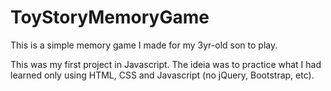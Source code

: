 # ToyStoryMemoryGame

This is a simple memory game I made for my 3yr-old son to play.

This was my first project in Javascript. The ideia was to practice what I had learned only using HTML, CSS and Javascript (no jQuery, Bootstrap, etc).

